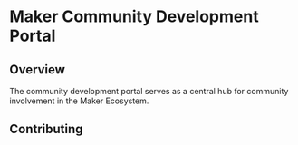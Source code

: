 
# Maker Community Development Portal

## Overview

The community development portal serves as a central hub for community involvement in the Maker Ecosystem.


## Contributing
